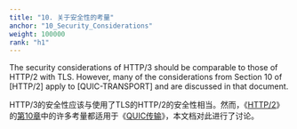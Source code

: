 ```yaml
---
title: "10. 关于安全性的考量"
anchor: "10_Security_Considerations"
weight: 100000
rank: "h1"
---
```


The security considerations of HTTP/3 should be comparable to those of HTTP/2 with TLS. However, many of the considerations from Section 10 of [HTTP/2] apply to [QUIC-TRANSPORT] and are discussed in that document.

HTTP/3的安全性应该与使用了TLS的HTTP/2的安全性相当。然而，《[HTTP/2]()》的[第10章]()中的许多考量都适用于《[QUIC传输]()》，本文档对此进行了讨论。
